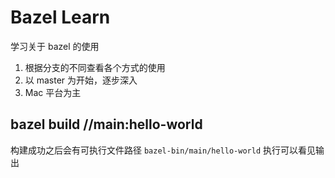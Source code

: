 # Bazel Learn

学习关于 bazel 的使用
1. 根据分支的不同查看各个方式的使用
2. 以 master 为开始，逐步深入
3. Mac 平台为主

## bazel build //main:hello-world
构建成功之后会有可执行文件路径
``` bazel-bin/main/hello-world ```
执行可以看见输出
